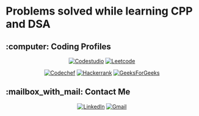 # Problems solved while learning CPP and DSA

<h2>:computer: Coding Profiles</h2>

<div align="center">

<a  href="https://www.codingninjas.com/codestudio/profile/1bbdfe77-368c-4ee6-a39c-8b7765653e40" target="_blank"><img alt="Codestudio" src="https://img.shields.io/badge/CodeStudio-DD6620?style=for-the-badge&logo=codingninjas&logoColor=white" /></a>
<a  href="https://www.leetcode.com/ayushik10" target="_blank"><img alt="Leetcode" src="https://img.shields.io/badge/LeetCode-000000?style=for-the-badge&logo=LeetCode&logoColor=#d16c06" /></a>

<a  href="" target="_blank"><img alt="Codechef" src="https://img.shields.io/badge/CodeChef-%23964B00.svg?style=for-the-badge&logo=CodeChef&logoColor=white" /></a>
<a  href="" target="_blank"><img alt="Hackerrank" src="https://img.shields.io/badge/-Hackerrank-2EC866?style=for-the-badge&logo=HackerRank&logoColor=white" /></a>
<a  href="" target="_blank"><img alt="GeeksForGeeks" src="https://img.shields.io/badge/GeeksforGeeks-gray?style=for-the-badge&logo=geeksforgeeks&logoColor=35914c" /></a>

</div>




<h2>:mailbox_with_mail: Contact Me</h2>

<div align="center">

<a  href="https://linkedin.com/in/ayushi-kumari-7250a4253" target="_blank"><img alt="LinkedIn" src="https://img.shields.io/badge/linkedin%20-%230077B5.svg?&style=for-the-badge&logo=linkedin&logoColor=white" /></a>
<a href="mailto:ayushik1603@gmail.com"><img  alt="Gmail" src="https://img.shields.io/badge/Gmail-D14836?style=for-the-badge&logo=gmail&logoColor=white" />

</div>
